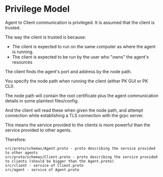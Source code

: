 # Privilege Model

Agent to Client communication is privileged. It is assumed that the client is trusted.

The way the client is trusted is because:

- The client is expected to run on the same computer as where the agent is running.
- The client is expected to be run by the user who "owns" the agent's resources

The client finds the agent's port and address by the node path.

You specify the node path when running the client (either PK GUI or PK CLI).

The node path will contain the root certificate plus the agent communication details in some plaintext files/config.

And the client will read these when given the node path, and attempt connection while establishing a TLS connection with the grpc server.

This means the service provided to the clients is more powerful than the service provided to other agents.

Therefore:

```
src/proto/schemas/Agent.proto - proto describing the service provided to other agents
src/proto/schemas/Client.proto - proto describing the service provided to clients (should be bigger than the Agent.proto)
src/client - service of Client.proto
src/agent - service of Agent.proto
```
